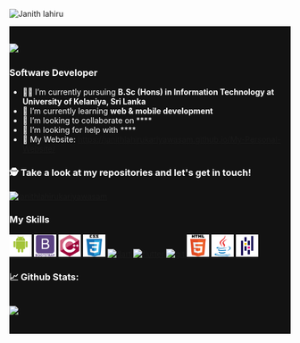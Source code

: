 




![Janith lahiru](https://user-images.githubusercontent.com/88109775/142971858-25e759cf-e759-47d6-b5b1-9ff026728af8.jpg)










<div style="background-color:#121212">
<div style="color:#fff">

<br>

![](https://komarev.com/ghpvc/?username=janithlahirukariyawasam&color=blue)<br>

### Software Developer<br>

- 👨‍🏭 I’m currently pursuing **B.Sc (Hons) in Information Technology at University of Kelaniya, Sri Lanka** <br>
- 🏫 I’m currently learning **web & mobile development** <br>
- 🙌 I’m looking to collaborate on **** <br>
- 🤔 I’m looking for help with ****<br>
- 🥅 My Website: https://janithlahirukariyawasam.github.io/My-Personal-Website/ <br>


  
### 🕵 Take a look at my repositories and let's get in touch!<br>
<p align="left">
<a href="https://www.linkedin.com/in/janith-lahiru-kariyawasam-6124301b7/" target="blank"><img align="center" src="https://raw.githubusercontent.com/rahuldkjain/github-profile-readme-generator/master/src/images/icons/Social/linked-in-alt.svg" alt="janithlahirukariyawasam" height="30" width="40" /></a> 
</p>
  
  
  
### My Skills<br>  
<p align="left"> <a href="https://developer.android.com" target="_blank" rel="noreferrer"> <img src="https://raw.githubusercontent.com/devicons/devicon/master/icons/android/android-original-wordmark.svg" alt="android" width="40" height="40"/> </a> <a href="https://getbootstrap.com" target="_blank" rel="noreferrer"> <img src="https://raw.githubusercontent.com/devicons/devicon/master/icons/bootstrap/bootstrap-plain-wordmark.svg" alt="bootstrap" width="40" height="40"/> </a> <a href="https://www.w3schools.com/cpp/" target="_blank" rel="noreferrer"> <img src="https://raw.githubusercontent.com/devicons/devicon/master/icons/cplusplus/cplusplus-original.svg" alt="cplusplus" width="40" height="40"/> </a> <a href="https://www.w3schools.com/css/" target="_blank" rel="noreferrer"> <img src="https://raw.githubusercontent.com/devicons/devicon/master/icons/css3/css3-original-wordmark.svg" alt="css3" width="40" height="40"/> </a> <a href="https://dart.dev" target="_blank" rel="noreferrer"> <img src="https://www.vectorlogo.zone/logos/dartlang/dartlang-icon.svg" alt="dart" width="40" height="40"/> </a> <a href="https://flutter.dev" target="_blank" rel="noreferrer"> <img src="https://www.vectorlogo.zone/logos/flutterio/flutterio-icon.svg" alt="flutter" width="40" height="40"/> </a> <a href="https://git-scm.com/" target="_blank" rel="noreferrer"> <img src="https://www.vectorlogo.zone/logos/git-scm/git-scm-icon.svg" alt="git" width="40" height="40"/> </a> <a href="https://www.w3.org/html/" target="_blank" rel="noreferrer"> <img src="https://raw.githubusercontent.com/devicons/devicon/master/icons/html5/html5-original-wordmark.svg" alt="html5" width="40" height="40"/> </a> <a href="https://www.java.com" target="_blank" rel="noreferrer"> <img src="https://raw.githubusercontent.com/devicons/devicon/master/icons/java/java-original.svg" alt="java" width="40" height="40"/> </a> <a href="https://pandas.pydata.org/" target="_blank" rel="noreferrer"> <img src="https://raw.githubusercontent.com/devicons/devicon/2ae2a900d2f041da66e950e4d48052658d850630/icons/pandas/pandas-original.svg" alt="pandas" width="40" height="40"/> </a> </p>




### 📈 Github Stats:


<!--
<a href="https://github.com/janithlahirukariyawasam">
<img align="center" src="https://github-readme-stats.vercel.app/api?username=janithlahirukariyawasam&show_icons=true&include_all_commits=true&theme=vision-friendly-dark&count_private=true">
</a>-->
<br>
<a href="https://github.com/remcohalman/github-readme-stats">
<img align="center" src="https://github-readme-stats.anuraghazra1.vercel.app/api/top-langs/?username=janithlahirukariyawasam&layout=compact&theme=vision-friendly-dark" />
</a>
<br> 
<br><br>
<!--
[![GitHub Streak](https://github-readme-streak-stats.herokuapp.com/?user=janithlahirukariyawasam&theme=dark)](https://git.io/streak-stats)-->

</div>
</div>




